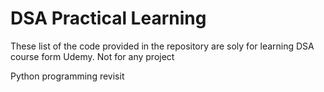 # DSA Practical Learning

These list of the code provided in the repository are soly for learning DSA course form Udemy. Not for any project

Python programming revisit 